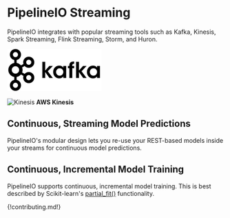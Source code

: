 # PipelineIO Streaming
PipelineIO integrates with popular streaming tools such as Kafka, Kinesis, Spark Streaming, Flink Streaming, Storm, and Huron.

![Kafka](/img/kafka-logo-wide-219x98.png) 

![Kinesis](/imgkinesis-logo-110x110.png) **AWS Kinesis**

## Continuous, Streaming Model Predictions
PipelineIO's modular design lets you re-use your REST-based models inside your streams for continuous model predictions.

## Continuous, Incremental Model Training
PipelineIO supports continuous, incremental model training.  This is best described by Scikit-learn's [partial_fit()](http://scikit-learn.org/stable/modules/scaling_strategies.html#incremental-learning) functionality.

{!contributing.md!}
